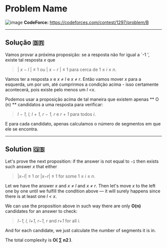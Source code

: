 
# Problem Name

![image](https://user-images.githubusercontent.com/40672950/77836861-afd06980-7138-11ea-9b07-5565a280a13d.png)
**CodeForce:** https://codeforces.com/contest/1297/problem/B

---

## Solução 🇧🇷

Vamos provar a próxima proposição: se a resposta não for igual a `-1 ', existe tal resposta _x_ que
> | _x − l_ | ≤ 1 ou | _x − r_ | ≤ 1 para cerca de 1 ≤ _i_ ≤ _n_.

Vamos ter a resposta _x_ e _x ≠ l_ e _x ≠ r_. Então vamos mover _x_ para a esquerda, um por um, até cumprirmos a condição acima - isso certamente acontecerá, pois existe pelo menos um _l <x_.

Podemos usar a proposição acima de tal maneira que existem apenas ** O (n) ** candidatos a uma resposta para verificar:
> _l − 1, l, l + 1, r − 1, r_ e _r + 1_ para todos _i_.

E para cada candidato, apenas calculamos o número de segmentos em que ele se encontra.

---

## Solution 🇬🇧

Let's prove the next proposition: if the answer is not equal to `−1` then exists such answer _x_ that either
> |_x−l_| ≤ 1 or |_x−r_| ≤ 1 for some 1 ≤ _i_ ≤ _n_.

Let we have the answer _x_ and _x ≠ l_ and _x ≠ r_. Then let's move _x_ to the left one by one until we fulfill the condition above — it will surely happens since there is at least one _l < x_.

We can use the proposition above in such way there are only **O(n)** candidates for an answer to check:
> _l−1, l, l+1, r−1, r_ and _r+1_ for all _i_.

And for each candidate, we just calculate the number of segments it is in.

The total complexity is **O( ∑ n2 )**.
